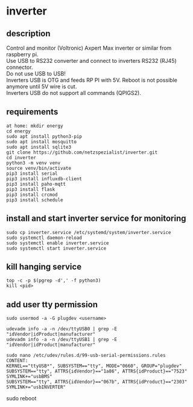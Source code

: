 # inverter

## description
Control and monitor (Voltronic) Axpert Max inverter or similar from raspberry pi.\
Use USB to RS232 converter and connect to inverters RS232 (RJ45) connector.\
Do not use USB to USB!\
Inverters USB is OTG and feeds RP PI with 5V. Reboot is not possible anymore until 5V wire is cut.\
Inverters USB do not support all commands (QPIGS2).


## requirements
```
at home: mkdir energy
cd energy
sudo apt install python3-pip
sudo apt install mosquitto
sudo apt install sqlite3
git clone https://github.com/netzspezialist/inverter.git
cd inverter
python3 -m venv venv
source venv/bin/activate
pip3 install serial
pip3 install influxdb-client
pip3 install paho-mqtt
pip3 install flask
pip3 install crcmod
pip3 install schedule
```

## install and start inverter service for monitoring
```
sudo cp inverter.service /etc/systemd/system/inverter.service
sudo systemctl daemon-reload
sudo systemctl enable inverter.service
sudo systemctl start inverter.service
```


## kill hanging service
```
top -c -p $(pgrep -d',' -f python3)
kill <pid>
```

## add user tty permission
```
sudo usermod -a -G plugdev <username>

udevadm info -a -n /dev/ttyUSB0 | grep -E "idVendor|idProduct|manufacturer"
udevadm info -a -n /dev/ttyUSB1 | grep -E "idVendor|idProduct|manufacturer"

sudo nano /etc/udev/rules.d/99-usb-serial-permissions.rules
CONTENT:
KERNEL=="ttyUSB*", SUBSYSTEM=="tty", MODE="0660", GROUP="plugdev" 
SUBSYSTEM=="tty", ATTRS{idVendor}=="1a86", ATTRS{idProduct}=="7523" SYMLINK+="usbBMS"
SUBSYSTEM=="tty", ATTRS{idVendor}=="067b", ATTRS{idProduct}=="2303" SYMLINK+="usbINVERTER"
```

sudo reboot